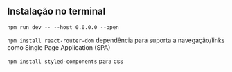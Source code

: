 ## Instalação no terminal

`npm run dev -- --host 0.0.0.0 --open`

`npm install react-router-dom` dependência para suporta a navegação/links como Single Page Application (SPA)

`npm install styled-components` para css
